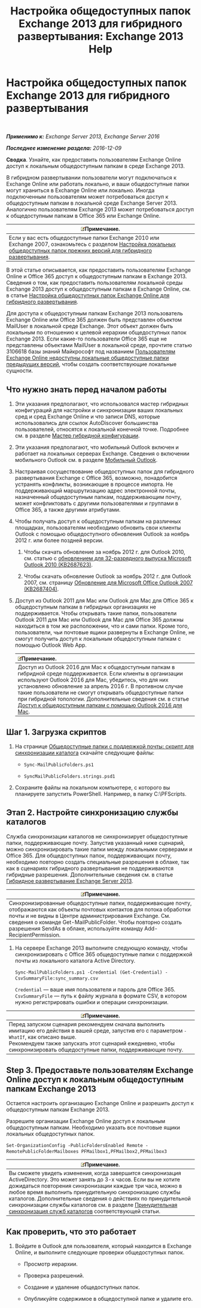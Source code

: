 ﻿---
title: 'Настройка общедоступных папок Exchange 2013 для гибридного развертывания: Exchange 2013 Help'
TOCTitle: Настройка общедоступных папок Exchange 2013 для гибридного развертывания
ms:assetid: b828520f-022c-4fcb-ab68-e1c330e87c33
ms:mtpsurl: https://technet.microsoft.com/ru-ru/library/Dn986544(v=EXCHG.150)
ms:contentKeyID: 65452464
ms.date: 04/30/2018
mtps_version: v=EXCHG.150
ms.translationtype: HT
---

# Настройка общедоступных папок Exchange 2013 для гибридного развертывания

 

_**Применимо к:** Exchange Server 2013, Exchange Server 2016_

_**Последнее изменение раздела:** 2016-12-09_

**Сводка**. Узнайте, как предоставить пользователям Exchange Online доступ к локальным общедоступным папкам в среде Exchange 2013.

В гибридном развертывании пользователи могут подключаться к Exchange Online или работать локально, и ваши общедоступные папки могут храниться в Exchange Online или локально. Иногда подключенным пользователям может потребоваться доступ к общедоступным папкам в локальной среде Exchange Server 2013. Аналогично пользователям Exchange 2013 может потребоваться доступ к общедоступным папкам в Office 365 или Exchange Online.

<table>
<thead>
<tr class="header">
<th><img src="images/JJ126620.note(EXCHG.150).gif" title="Примечание" alt="Примечание" />Примечание.</th>
</tr>
</thead>
<tbody>
<tr class="odd">
<td>Если у вас есть общедоступные папки Exchange 2010 или Exchange 2007, ознакомьтесь с разделом <a href="configure-legacy-on-premises-public-folders-for-a-hybrid-deployment-exchange-2013-help.md">Настройка локальных общедоступных папок прежних версий для гибридного развертывания</a>.</td>
</tr>
</tbody>
</table>


В этой статье описывается, как предоставить пользователям Exchange Online и Office 365 доступ к общедоступным папкам в Exchange 2013. Сведения о том, как предоставить пользователям локальной среды Exchange 2013 доступ к общедоступным папкам в Exchange Online, см. в статье [Настройка общедоступных папок Exchange Online для гибридного развертывания](configure-exchange-online-public-folders-for-a-hybrid-deployment-exchange-2013-help.md).

Для доступа к общедоступным папкам Exchange 2013 пользователь Exchange Online или Office 365 должен быть представлен объектом MailUser в локальной среде Exchange. Этот объект должен быть локальным по отношению к целевой иерархии общедоступных папок Exchange 2013. Если какие-то пользователи Office 365 еще не представлены объектами MailUser в локальной среде, прочтите статью 3106618 базы знаний Майкрософт под названием [Пользователям Exchange Online недоступны локальные общедоступные папки предыдущих версий](https://go.microsoft.com/fwlink/p/?linkid=699451), чтобы создать соответствующие локальные сущности.

## Что нужно знать перед началом работы

1.  Эти указания предполагают, что использовался мастер гибридных конфигураций для настройки и синхронизации ваших локальных сред и сред Exchange Online и что записи DNS, которые использовались для ссылок AutoDiscover большинства пользователей, относятся к локальной конечной точке. Подробнее см. в разделе [Мастер гибридной конфигурации](https://technet.microsoft.com/ru-ru/library/hh529921\(v=exchg.150\)).

2.  Эти указания предполагают, что мобильный Outlook включен и работает на локальных серверах Exchange. Сведения о включении мобильного Outlook см. в разделе [Мобильный Outlook](outlook-anywhere-exchange-2013-help.md).

3.  Настраивая сосуществование общедоступных папок для гибридного развертывания Exchange с Office 365, возможно, понадобится устранять конфликты, возникающие в процессе импорта. Не поддерживающий маршрутизацию адрес электронной почты, назначенный общедоступным папкам, поддерживающим почту, может конфликтовать с другими пользователями и группами в Office 365, а также другими атрибутами.

4.  Чтобы получать доступ к общедоступным папкам на различных площадках, пользователям необходимо обновить свои клиенты Outlook с помощью общедоступного обновления Outlook за ноябрь 2012 г. или более поздней версии.
    
    1.  Чтобы скачать обновление за ноябрь 2012 г. для Outlook 2010, см. статью с [обновлением для 32-разрядного выпуска Microsoft Outlook 2010 (KB2687623)](https://www.microsoft.com/ru-ru/download/details.aspx?id=35702).
    
    2.  Чтобы скачать обновление Outlook за ноябрь 2012 г. для Outlook 2007, см. страницу [Обновление для Microsoft Office Outlook 2007 (KB2687404)](https://www.microsoft.com/ru-ru/download/details.aspx?id=35718).

5.  Доступ из Outlook 2011 для Mac или Outlook для Mac для Office 365 к общедоступным папкам в гибридных организациях не поддерживается. Чтобы открывать такие папки, пользователи Outlook 2011 для Mac или Outlook для Mac для Office 365 должны находиться в том же расположении, что и сами папки. Кроме того, пользователи, чьи почтовые ящики развернуты в Exchange Online, не смогут получить доступ к локальным общедоступным папкам с помощью Outlook Web App.
    
    <table>
    <thead>
    <tr class="header">
    <th><img src="images/JJ126620.note(EXCHG.150).gif" title="Примечание" alt="Примечание" />Примечание.</th>
    </tr>
    </thead>
    <tbody>
    <tr class="odd">
    <td>Доступ из Outlook 2016 для Mac к общедоступным папкам в гибридной среде поддерживается. Если клиенты в организации используют Outlook 2016 для Mac, убедитесь, что для них установлено обновление за апрель 2016 г. В противном случае такие пользователи не смогут открывать общедоступные папки при гибридной топологии. Дополнительные сведения см. в статье <a href="accessing-public-folders-with-outlook-2016-for-mac-exchange-2013-help.md">Доступ к общедоступным папкам с помощью Outlook 2016 для Mac</a>.</td>
    </tr>
    </tbody>
    </table>


## Шаг 1. Загрузка скриптов

1.  На странице [Общедоступные папки с поддержкой почты: скрипт для синхронизации каталога](https://www.microsoft.com/en-us/download/details.aspx?id=46381) скачайте следующие файлы:
    
      - `Sync-MailPublicFolders.ps1`
    
      - `SyncMailPublicFolders.strings.psd1`

2.  Сохраните файлы на локальном компьютере, с которого вы планируете запустить PowerShell. Например, в папку C:\\PFScripts.

## Этап 2. Настройте синхронизацию службы каталогов

Служба синхронизации каталогов не синхронизирует общедоступные папки, поддерживающие почту. Запустив указанный ниже сценарий, можно синхронизировать такие папки между локальными серверами и Office 365. Для общедоступных папок, поддерживающих почту, необходимо повторно создать специальные разрешения в облаке, так как в сценариях гибридного развертывания не поддерживаются гибридные разрешения. Дополнительные сведения см. в статье [Гибридное развертывание Exchange Server 2013](https://technet.microsoft.com/ru-ru/59e32000-4fcf-417f-a491-f1d8f9aeef9b\(exchg.150\)#doc).

<table>
<thead>
<tr class="header">
<th><img src="images/JJ126620.note(EXCHG.150).gif" title="Примечание" alt="Примечание" />Примечание.</th>
</tr>
</thead>
<tbody>
<tr class="odd">
<td>Синхронизированные общедоступные папки, поддерживающие почту, отображаются как объекты почтовых контактов для потока обработки почты и не видны в Центре администрирования Exchange. См. сведения о команде Get-MailPublicFolder. Чтобы повторно создать разрешения SendAs в облаке, используйте команду Add-RecipientPermission.</td>
</tr>
</tbody>
</table>


1.  На сервере Exchange 2013 выполните следующую команду, чтобы синхронизировать с Office 365 общедоступные папки с поддержкой почты из локального каталога Active Directory.
    
        Sync-MailPublicFolders.ps1 -Credential (Get-Credential) -CsvSummaryFile:sync_summary.csv
    
    `Credential` — ваше имя пользователя и пароль для Office 365. `CsvSummaryFile` — путь к файлу журнала в формате CSV, в котором нужно регистрировать ошибки и операции синхронизации.

<table>
<thead>
<tr class="header">
<th><img src="images/JJ126620.note(EXCHG.150).gif" title="Примечание" alt="Примечание" />Примечание.</th>
</tr>
</thead>
<tbody>
<tr class="odd">
<td>Перед запуском сценария рекомендуем сначала выполнить имитацию его действия в вашей среде, запустив его с параметром <code>-WhatIf</code>, как описано выше.<br />
Рекомендуем также запускать этот сценарий ежедневно, чтобы синхронизировать общедоступные папки, поддерживающие почту.</td>
</tr>
</tbody>
</table>


## Step 3. Предоставьте пользователям Exchange Online доступ к локальным общедоступным папкам Exchange 2013

Остается настроить организацию Exchange Online и разрешить доступ к общедоступным папкам Exchange 2013.

Разрешите организации Exchange Online доступ к локальным общедоступным папкам. Необходимо указать все почтовые ящики локальных общедоступных папок.

    Set-OrganizationConfig -PublicFoldersEnabled Remote -RemotePublicFolderMailboxes PFMailbox1,PFMailbox2,PFMailbox3

<table>
<thead>
<tr class="header">
<th><img src="images/JJ126620.note(EXCHG.150).gif" title="Примечание" alt="Примечание" />Примечание.</th>
</tr>
</thead>
<tbody>
<tr class="odd">
<td>Вы сможете увидеть изменения, когда завершится синхронизация ActiveDirectory. Это может занять до 3-х часов. Если вы не хотите дожидаться повторения синхронизации каждые три часа, можно в любое время выполнить принудительную синхронизацию службы каталогов. Дополнительные сведения о действиях по принудительной синхронизации службы каталогов см. в разделе <a href="http://technet.microsoft.com/ru-ru/library/jj151771.aspx">Принудительная синхронизация служб каталогов</a> соответствующей статьи.</td>
</tr>
</tbody>
</table>


## Как проверить, что это работает

1.  Войдите в Outlook для пользователя, который находится в Exchange Online, и выполните следующие проверки общедоступных папок.
    
      - Просмотр иерархии.
    
      - Проверка разрешений.
    
      - Создание и удаление общедоступных папок.
    
      - Опубликуйте содержимое в общедоступной папке и удалите его.

